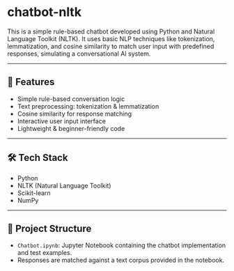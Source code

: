 # chatbot-nltk
This is a simple rule-based chatbot developed using Python and Natural Language Toolkit (NLTK). It uses basic NLP techniques like tokenization, lemmatization, and cosine similarity to match user input with predefined responses, simulating a conversational AI system.

---

## 📌 Features

- Simple rule-based conversation logic
- Text preprocessing: tokenization & lemmatization
- Cosine similarity for response matching
- Interactive user input interface
- Lightweight & beginner-friendly code

---

## 🛠️ Tech Stack

- Python
- NLTK (Natural Language Toolkit)
- Scikit-learn
- NumPy

---

## 📁 Project Structure

- `Chatbot.ipynb`: Jupyter Notebook containing the chatbot implementation and test examples.
- Responses are matched against a text corpus provided in the notebook.
